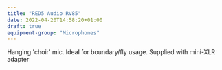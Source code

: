 ```yaml
---
title: "RED5 Audio RV85"
date: 2022-04-20T14:58:20+01:00
draft: true
equipment-group: "Microphones"
---
```


Hanging 'choir' mic. Ideal for boundary/fly usage. Supplied with mini-XLR adapter